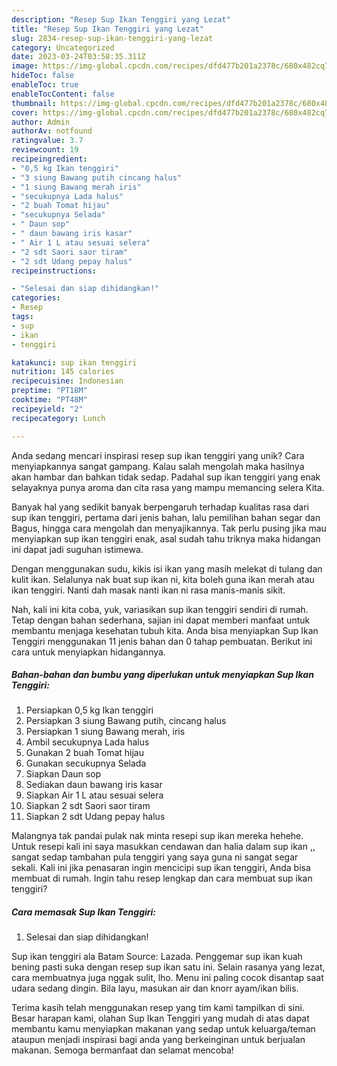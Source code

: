 ```yaml
---
description: "Resep Sup Ikan Tenggiri yang Lezat"
title: "Resep Sup Ikan Tenggiri yang Lezat"
slug: 2834-resep-sup-ikan-tenggiri-yang-lezat
category: Uncategorized
date: 2023-03-24T03:58:35.311Z
image: https://img-global.cpcdn.com/recipes/dfd477b201a2378c/680x482cq70/sup-ikan-tenggiri-foto-resep-utama.jpg
hideToc: false
enableToc: true
enableTocContent: false
thumbnail: https://img-global.cpcdn.com/recipes/dfd477b201a2378c/680x482cq70/sup-ikan-tenggiri-foto-resep-utama.jpg
cover: https://img-global.cpcdn.com/recipes/dfd477b201a2378c/680x482cq70/sup-ikan-tenggiri-foto-resep-utama.jpg
author: Admin
authorAv: notfound
ratingvalue: 3.7
reviewcount: 19
recipeingredient:
- "0,5 kg Ikan tenggiri"
- "3 siung Bawang putih cincang halus"
- "1 siung Bawang merah iris"
- "secukupnya Lada halus"
- "2 buah Tomat hijau"
- "secukupnya Selada"
- " Daun sop"
- " daun bawang iris kasar"
- " Air 1 L atau sesuai selera"
- "2 sdt Saori saor tiram"
- "2 sdt Udang pepay halus"
recipeinstructions:

- "Selesai dan siap dihidangkan!"
categories:
- Resep
tags:
- sup
- ikan
- tenggiri

katakunci: sup ikan tenggiri 
nutrition: 145 calories
recipecuisine: Indonesian
preptime: "PT18M"
cooktime: "PT48M"
recipeyield: "2"
recipecategory: Lunch

---
```





Anda sedang mencari inspirasi resep sup ikan tenggiri yang unik? Cara menyiapkannya sangat gampang. Kalau salah mengolah maka hasilnya akan hambar dan bahkan tidak sedap. Padahal sup ikan tenggiri yang enak selayaknya punya aroma dan cita rasa yang mampu memancing selera Kita.





Banyak hal yang sedikit banyak berpengaruh terhadap kualitas rasa dari sup ikan tenggiri, pertama dari jenis bahan, lalu pemilihan bahan segar dan Bagus, hingga cara mengolah dan menyajikannya. Tak perlu pusing jika mau menyiapkan sup ikan tenggiri enak,      asal sudah tahu triknya maka hidangan ini dapat jadi suguhan istimewa.














Dengan menggunakan sudu, kikis isi ikan yang masih melekat di tulang dan kulit ikan. Selalunya nak buat sup ikan ni, kita boleh guna ikan merah atau ikan tenggiri. Nanti dah masak nanti ikan ni rasa manis-manis sikit.






Nah, kali ini kita coba, yuk, variasikan sup ikan tenggiri sendiri di rumah. Tetap dengan bahan sederhana, sajian ini dapat memberi manfaat untuk membantu menjaga kesehatan tubuh kita. Anda bisa menyiapkan Sup Ikan Tenggiri menggunakan 11 jenis bahan dan 0 tahap pembuatan. Berikut ini cara untuk menyiapkan hidangannya.

<!--inarticleads1-->

##### Bahan-bahan dan bumbu yang diperlukan untuk menyiapkan Sup Ikan Tenggiri:

1. Persiapkan 0,5 kg Ikan tenggiri
1. Persiapkan 3 siung Bawang putih, cincang halus
1. Persiapkan 1 siung Bawang merah, iris
1. Ambil secukupnya Lada halus
1. Gunakan 2 buah Tomat hijau
1. Gunakan secukupnya Selada
1. Siapkan  Daun sop
1. Sediakan  daun bawang iris kasar
1. Siapkan  Air 1 L atau sesuai selera
1. Siapkan 2 sdt Saori saor tiram
1. Siapkan 2 sdt Udang pepay halus


Malangnya tak pandai pulak nak minta resepi sup ikan mereka hehehe. Untuk resepi kali ini saya masukkan cendawan dan halia dalam sup ikan ,, sangat sedap tambahan pula tenggiri yang saya guna ni sangat segar sekali. Kali ini jika penasaran ingin mencicipi sup ikan tenggiri, Anda bisa membuat di rumah. Ingin tahu resep lengkap dan cara membuat sup ikan tenggiri? 

<!--inarticleads2-->

##### Cara memasak Sup Ikan Tenggiri:


1. Selesai dan siap dihidangkan!

Sup ikan tenggiri ala Batam Source: Lazada. Penggemar sup ikan kuah bening pasti suka dengan resep sup ikan satu ini. Selain rasanya yang lezat, cara membuatnya juga nggak sulit, lho. Menu ini paling cocok disantap saat udara sedang dingin. Bila layu, masukan air dan knorr ayam/ikan bilis. 

Terima kasih telah menggunakan resep yang tim kami tampilkan di sini. Besar harapan kami, olahan Sup Ikan Tenggiri yang mudah di atas dapat membantu kamu menyiapkan makanan yang sedap untuk keluarga/teman ataupun menjadi inspirasi bagi anda yang berkeinginan untuk berjualan makanan. Semoga bermanfaat dan selamat mencoba!
